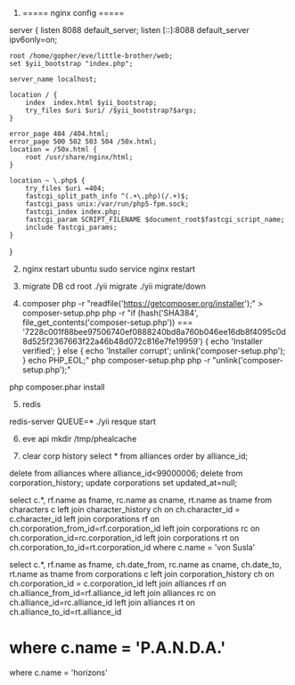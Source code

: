 1. ===== nginx config =====

server {
    listen 8088 default_server;
    listen [::]:8088 default_server ipv6only=on;

    root /home/gopher/eve/little-brother/web;
    set $yii_bootstrap "index.php";

    server_name localhost;

    location / {
        index  index.html $yii_bootstrap;
        try_files $uri $uri/ /$yii_bootstrap?$args;
    }

    error_page 404 /404.html;
    error_page 500 502 503 504 /50x.html;
    location = /50x.html {
        root /usr/share/nginx/html;
    }

    location ~ \.php$ {
        try_files $uri =404;
        fastcgi_split_path_info ^(.+\.php)(/.+)$;
        fastcgi_pass unix:/var/run/php5-fpm.sock;
        fastcgi_index index.php;
        fastcgi_param SCRIPT_FILENAME $document_root$fastcgi_script_name;
        include fastcgi_params;
    }
}



2. nginx restart ubuntu
sudo service nginx restart

3. migrate DB
cd root
./yii migrate
./yii migrate/down

4. composer
php -r "readfile('https://getcomposer.org/installer');" > composer-setup.php
php -r "if (hash('SHA384', file_get_contents('composer-setup.php')) === '7228c001f88bee97506740ef0888240bd8a760b046ee16db8f4095c0d8d525f2367663f22a46b48d072c816e7fe19959') { echo 'Installer verified'; } else { echo 'Installer corrupt'; unlink('composer-setup.php'); } echo PHP_EOL;"
php composer-setup.php
php -r "unlink('composer-setup.php');"

php composer.phar install


5. redis

redis-server
QUEUE=* ./yii resque start

6. eve api 
mkdir /tmp/phealcache


7. clear corp history
select * from alliances
order by
	alliance_id;

delete from alliances where alliance_id<99000006;
delete from corporation_history;
update corporations set updated_at=null;

select c.*, rf.name as fname, rc.name as cname, rt.name as tname
  from characters c
         left join character_history ch on ch.character_id = c.character_id
         left join corporations rf on ch.corporation_from_id=rf.corporation_id
         left join corporations rc on ch.corporation_id=rc.corporation_id
         left join corporations rt on ch.corporation_to_id=rt.corporation_id
  where c.name = 'von Susla'

select c.*, rf.name as fname, ch.date_from, rc.name as cname, ch.date_to, rt.name as tname
  from corporations c
         left join corporation_history ch on ch.corporation_id = c.corporation_id
         left join alliances rf on ch.alliance_from_id=rf.alliance_id
         left join alliances rc on ch.alliance_id=rc.alliance_id
         left join alliances rt on ch.alliance_to_id=rt.alliance_id
#  where c.name = 'P.A.N.D.A.'
  where c.name = 'horizons'